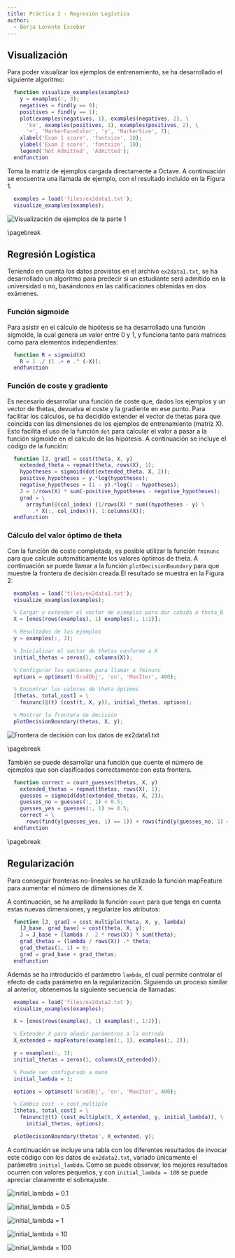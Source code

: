 ```yaml
---
title: Práctica 2 - Regresión Logística
author:
  - Borja Lorente Escobar
---
```


Visualización
-----------------
Para poder visualizar los ejemplos de entrenamiento, se ha desarrollado el siguiente algoritmo:

```matlab
  function visualize_examples(examples)
    y = examples(:, 3);
    negatives = find(y == 0);
    positives = find(y == 1);
    plot(examples(negatives, 1), examples(negatives, 2), \
      'ko', examples(positives, 1), examples(positives, 2), \
      '+', 'MarkerFaceColor', 'y', 'MarkerSize', 7);
    xlabel('Exam 1 score', 'fontsize', 10);
    ylabel('Exam 2 score', 'fontsize', 10);
    legend('Not Admitted', 'Admitted');
  endfunction
```

Toma la matriz de ejemplos cargada directamente a Octave. A continuación se encuentra una llamada de ejemplo, con el resultado incluido en la Figura 1.

```matlab
  examples = load('files/ex2data1.txt');
  visualize_examples(examples);
```

![Visualización de ejemplos de la parte 1](img/examples_a.png)

\pagebreak

Regresión Logística
-------------------------
Teniendo en cuenta los datos provistos en el archivo `ex2data1.txt`, se ha desarrollado un algoritmo para predecir si un estudiante será admitido en la universidad o no, basándonos en las calificaciones obtenidas en dos exámenes.

### Función sigmoide

Para asistir en el cálculo de hipótesis se ha desarrollado una función sigmoide, la cual genera un valor entre 0 y 1, y funciona tanto para matrices como para elementos independientes:

```matlab
  function R = sigmoid(X)
    R = 1 ./ (1 .+ e .^ (-X));
  endfunction
```

### Función de coste y gradiente

Es necesario desarrollar una función de coste que, dados los ejemplos y un vector de thetas, devuelva el coste y la gradiente en ese punto. Para facilitar los cálculos, se ha decidido extender el vector de thetas para que coincida con las dimensiones de los ejemplos de entrenamiento (matriz X). Esto facilita el uso de la función `dot` para calcular el valor a pasar a la función sigmoide en el cálculo de las hipótesis. A continuación se incluye el código de la función:

```matlab
  function [J, grad] = cost(theta, X, y)
    extended_theta = repmat(theta, rows(X), 1);
    hypotheses = sigmoid(dot(extended_theta, X, 2));
    positive_hypotheses = y.*log(hypotheses);
    negative_hypotheses = (1 - y).*log(1 - hypotheses);
    J = 1/rows(X) * sum(-positive_hypotheses - negative_hypotheses);
    grad = \
      arrayfun(@(col_index) (1/rows(X) * sum((hypotheses - y) \
        .* X(:, col_index))), 1:columns(X));
  endfunction
```

### Cálculo del valor óptimo de theta

Con la función de coste completada, es posible utilizar la función `fminunc` para que calcule automáticamente los valores óptimos de theta. A continuación se puede llamar a la función `plotDecisionBoundary` para que muestre la frontera de decisión creada.El resultado se muestra en la Figura 2:

```matlab
  examples = load('files/ex2data1.txt');
  visualize_examples(examples);

  % Cargar y extender el vector de ejemplos para dar cabida a theta_0
  X = [ones(rows(examples), 1) examples(:, 1:2)];

  % Resultados de los ejemplos
  y = examples(:, 3);

  % Inicializar el vector de thetas conforme a X
  initial_thetas = zeros(1, columns(X));

  % Configurar las opciones para llamar a fminunc
  options = optimset('GradObj', 'on', 'MaxIter', 400);

  % Encontrar los valores de theta óptimos
  [thetas, total_cost] = \
    fminunc(@(t) (cost(t, X, y)), initial_thetas, options);

  % Mostrar la frontera de decisión
  plotDecisionBoundary(thetas, X, y);
```

![Frontera de decisión con los datos de `ex2data1.txt`](img/part_a_res.png)

\pagebreak

También se puede desarrollar una función que cuente el número de ejemplos que son clasificados correctamente con esta frontera.

```matlab
  function correct = count_guesses(thetas, X, y)
    extended_thetas = repmat(thetas, rows(X), 1);
    guesses = sigmoid(dot(extended_thetas, X, 2));
    guesses_no = guesses(:, 1) < 0.5;
    guesses_yes = guesses(:, 1) >= 0.5;
    correct = \
      rows(find(y(guesses_yes, 1) == 1)) + rows(find(y(guesses_no, 1) == 0));
  endfunction
```
\pagebreak

Regularización
----------------

Para conseguir fronteras no-lineales se ha utilizado la función mapFeature para aumentar el número de dimensiones de X.

A continuación, se ha ampliado la función `count` para que tenga en cuenta estas nuevas dimensiones, y regularize los atributos:

```matlab
  function [J, grad] = cost_multiple(theta, X, y, lambda)
    [J_base, grad_base] = cost(theta, X, y);
    J = J_base + (lambda /  2 * rows(X)) * sum(theta);
    grad_thetas = (lambda / rows(X)) .* theta;
    grad_thetas(1, 1) = 0;
    grad = grad_base + grad_thetas;
  endfunction
```

Además se ha introducido el parámetro `lambda`, el cual permite controlar el efecto de cada parámetro en la regularización. Siguiendo un proceso similar al anterior, obtenemos la siguiente secuencia de llamadas:

```matlab
  examples = load('files/ex2data2.txt');
  visualize_examples(examples);

  X = [ones(rows(examples), 1) examples(:, 1:2)];

  % Extender X para añadir parámetros a la entrada
  X_extended = mapFeature(examples(:, 1), examples(:, 2));

  y = examples(:, 3);
  initial_thetas = zeros(1, columns(X_extended));

  % Puede ser configurado a mano
  initial_lambda = 1;

  options = optimset('GradObj', 'on', 'MaxIter', 400);

  % Cambio cost -> cost_multiple
  [thetas, total_cost] = \
    fminunc(@(t) (cost_multiple(t, X_extended, y, initial_lambda)), \
      initial_thetas, options);

  plotDecisionBoundary(thetas', X_extended, y);
```

A continuación se incluye una tabla con los diferentes resultados de invocar este código con los datos de `ex2data2.txt`, variado únicamente el parámetro `initial_lambda`. Como se puede observar, los mejores resultados ocurren con valores pequeños, y con `initial_lambda = 100` se puede apreciar claramente el sobreajuste.

![`initial_lambda = 0.1`](img/part_b_l0_1.png)  

![`initial_lambda = 0.5`](img/part_b_l0_5.png)  

![`initial_lambda = 1`](img/part_b_l1.png)  

![`initial_lambda = 10`](img/part_b_l10.png)  

![`initial_lambda = 100`](img/part_b_l100.png)  
